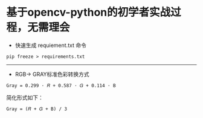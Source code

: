 # 基于opencv-python的初学者实战过程，无需理会

- 快速生成 requiement.txt 命令
``` pip
pip freeze > requirements.txt
```
---
- RGB-> GRAY标准色彩转换方式
```
Gray = 0.299 · 𝑅 + 0.587 · 𝐺 + 0.114 · B
```
简化形式如下：
```
Gray = (𝑅 + 𝐺 + B) / 3
```